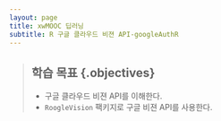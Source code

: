 ```yaml
---
layout: page
title: xwMOOC 딥러닝
subtitle: R 구글 클라우드 비젼 API-googleAuthR
---
```


> ## 학습 목표 {.objectives}
>
> * 구글 클라우드 비젼 API를 이해한다.
> * `RoogleVision` 팩키지로 구글 비젼 API를 사용한다.

